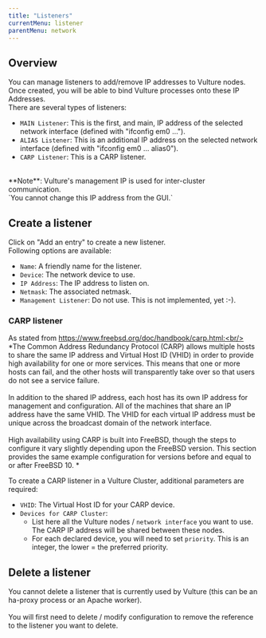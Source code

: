 ```yaml
---
title: "Listeners"
currentMenu: listener
parentMenu: network
---
```


## Overview

You can manage listeners to add/remove IP addresses to Vulture nodes. Once created, you will be able to bind Vulture processes onto these IP Addresses. <br/>
There are several types of listeners: <br/>
 - `MAIN Listener`: This is the first, and main, IP address of the selected network interface (defined with "ifconfig em0 ...").
 - `ALIAS Listener`: This is an additional IP address on the selected network interface (defined with "ifconfig em0 ... alias0").
 - `CARP Listener`: This is a CARP listener.

<br/>
**Note**: Vulture's management IP is used for inter-cluster communication. <br/>
`You cannot change this IP address from the GUI.`


## Create a listener

Click on "Add an entry" to create a new listener. <br/>
Following options are available: <br/>
 - `Name`: A friendly name for the listener.
 - `Device`: The network device to use.
 - `IP Address`: The IP address to listen on.
 - `Netmask`: The associated netmask.
 - `Management Listener`: Do not use. This is not implemented, yet :-).

### CARP listener

As stated from https://www.freebsd.org/doc/handbook/carp.html:<br/><br/>
*The Common Address Redundancy Protocol (CARP) allows multiple hosts to share the same IP address and Virtual Host ID (VHID) in order to provide high availability for one or more services. This means that one or more hosts can fail, and the other hosts will transparently take over so that users do not see a service failure.
<br/><br/>In addition to the shared IP address, each host has its own IP address for management and configuration. All of the machines that share an IP address have the same VHID. The VHID for each virtual IP address must be unique across the broadcast domain of the network interface.
<br/><br/>High availability using CARP is built into FreeBSD, though the steps to configure it vary slightly depending upon the FreeBSD version. This section provides the same example configuration for versions before and equal to or after FreeBSD 10.
*


To create a CARP listener in a Vulture Cluster, additional parameters are required:
 - `VHID`: The Virtual Host ID for your CARP device.
 - `Devices for CARP Cluster`:
    - List here all the Vulture nodes / `network interface` you want to use. The CARP IP address will be shared between these nodes.
    - For each declared device, you will need to set `priority`. This is an integer, the lower = the preferred priority.


## Delete a listener

You cannot delete a listener that is currently used by Vulture (this can be an ha-proxy process or an Apache worker). <br/>
<br/>You will first need to delete / modify configuration to remove the reference to the listener you want to delete.
